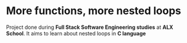 # More functions, more nested loops

Project done during **Full Stack Software Engineering studies** at **ALX School**. It aims to learn about nested loops in **C language**
